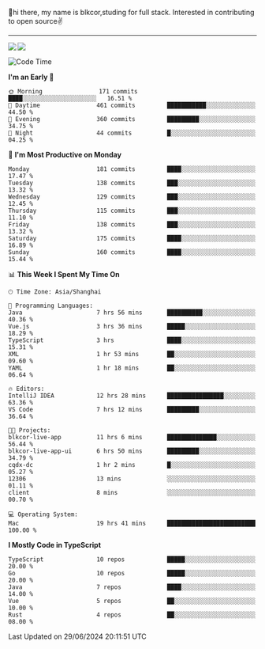👋hi there, my name is blkcor,studing for full stack.
Interested in contributing to open source✌️

<hr/>

![](https://github-readme-stats.vercel.app/api?username=blkcor)
<a href="https://github.com/blkcor/github-readme-stats">
    <img align="left" src="https://github-readme-stats.vercel.app/api/top-langs/?username=blkcor&hide=jupyter%20notebook,shaderlab,tex,c%23&langs_count=9" />
</a>


<!--START_SECTION:waka-->
![Code Time](http://img.shields.io/badge/Code%20Time-1%2C135%20hrs%2050%20mins-blue)

**I'm an Early 🐤** 

```text
🌞 Morning                171 commits         ████░░░░░░░░░░░░░░░░░░░░░   16.51 % 
🌆 Daytime                461 commits         ███████████░░░░░░░░░░░░░░   44.50 % 
🌃 Evening                360 commits         █████████░░░░░░░░░░░░░░░░   34.75 % 
🌙 Night                  44 commits          █░░░░░░░░░░░░░░░░░░░░░░░░   04.25 % 
```
📅 **I'm Most Productive on Monday** 

```text
Monday                   181 commits         ████░░░░░░░░░░░░░░░░░░░░░   17.47 % 
Tuesday                  138 commits         ███░░░░░░░░░░░░░░░░░░░░░░   13.32 % 
Wednesday                129 commits         ███░░░░░░░░░░░░░░░░░░░░░░   12.45 % 
Thursday                 115 commits         ███░░░░░░░░░░░░░░░░░░░░░░   11.10 % 
Friday                   138 commits         ███░░░░░░░░░░░░░░░░░░░░░░   13.32 % 
Saturday                 175 commits         ████░░░░░░░░░░░░░░░░░░░░░   16.89 % 
Sunday                   160 commits         ████░░░░░░░░░░░░░░░░░░░░░   15.44 % 
```


📊 **This Week I Spent My Time On** 

```text
🕑︎ Time Zone: Asia/Shanghai

💬 Programming Languages: 
Java                     7 hrs 56 mins       ██████████░░░░░░░░░░░░░░░   40.36 % 
Vue.js                   3 hrs 36 mins       █████░░░░░░░░░░░░░░░░░░░░   18.29 % 
TypeScript               3 hrs               ████░░░░░░░░░░░░░░░░░░░░░   15.31 % 
XML                      1 hr 53 mins        ██░░░░░░░░░░░░░░░░░░░░░░░   09.60 % 
YAML                     1 hr 18 mins        ██░░░░░░░░░░░░░░░░░░░░░░░   06.64 % 

🔥 Editors: 
IntelliJ IDEA            12 hrs 28 mins      ████████████████░░░░░░░░░   63.36 % 
VS Code                  7 hrs 12 mins       █████████░░░░░░░░░░░░░░░░   36.64 % 

🐱‍💻 Projects: 
blkcor-live-app          11 hrs 6 mins       ██████████████░░░░░░░░░░░   56.44 % 
blkcor-live-app-ui       6 hrs 50 mins       █████████░░░░░░░░░░░░░░░░   34.79 % 
cqdx-dc                  1 hr 2 mins         █░░░░░░░░░░░░░░░░░░░░░░░░   05.27 % 
12306                    13 mins             ░░░░░░░░░░░░░░░░░░░░░░░░░   01.11 % 
client                   8 mins              ░░░░░░░░░░░░░░░░░░░░░░░░░   00.70 % 

💻 Operating System: 
Mac                      19 hrs 41 mins      █████████████████████████   100.00 % 
```

**I Mostly Code in TypeScript** 

```text
TypeScript               10 repos            █████░░░░░░░░░░░░░░░░░░░░   20.00 % 
Go                       10 repos            █████░░░░░░░░░░░░░░░░░░░░   20.00 % 
Java                     7 repos             ████░░░░░░░░░░░░░░░░░░░░░   14.00 % 
Vue                      5 repos             ██░░░░░░░░░░░░░░░░░░░░░░░   10.00 % 
Rust                     4 repos             ██░░░░░░░░░░░░░░░░░░░░░░░   08.00 % 
```




 Last Updated on 29/06/2024 20:11:51 UTC
<!--END_SECTION:waka-->


